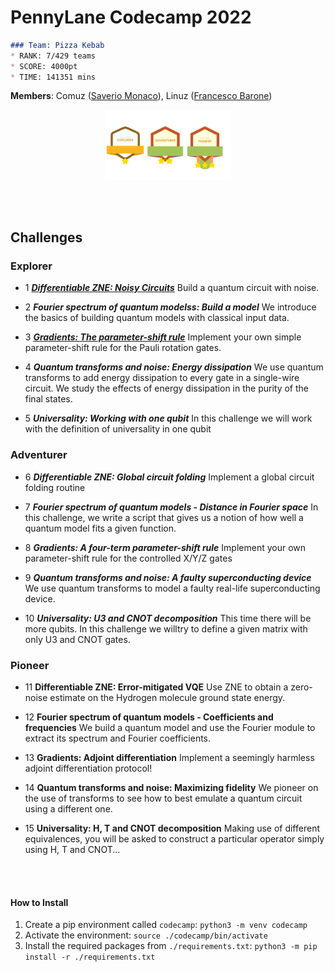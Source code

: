 # PennyLane Codecamp 2022

```markdown
### Team: Pizza Kebab
* RANK: 7/429 teams
* SCORE: 4000pt
* TIME: 141351 mins
```

**Members**: Comuz ([Saverio Monaco](https://github.com/SaverioMonaco/)), Linuz ([Francesco Barone](https://github.com/baronefr))


<p align="center">
<img src='img/badges.png' width="40%">
</p>

<br><br>

## Challenges

### Explorer
* 1 ***[Differentiable ZNE: Noisy Circuits](1.%20Differentiable%20ZNE/01_differentiable-zne.ipynb)***
  Build a quantum circuit with noise.

* 2 ***Fourier spectrum of quantum modelss: Build a model***
  We introduce the basics of building quantum models with classical input data.

* 3 ***[Gradients: The parameter-shift rule](3.%20Parameter%20Shift/03_parameter_shift.ipynb)***
  Implement your own simple parameter-shift rule for the Pauli rotation gates.

* 4 ***Quantum transforms and noise: Energy dissipation***
  We use quantum transforms to add energy dissipation to every gate in a single-wire circuit. We study the effects of energy dissipation in the purity of the final states.

* 5 ***Universality: Working with one qubit***
  In this challenge we will work with the definition of universality in one qubit

### Adventurer
* 6 ***Differentiable ZNE: Global circuit folding***
  Implement a global circuit folding routine

* 7 ***Fourier spectrum of quantum models - Distance in Fourier space***
  In this challenge, we write a script that gives us a notion of how well a quantum model fits a given function.

* 8 ***Gradients: A four-term parameter-shift rule***
  Implement your own parameter-shift rule for the controlled X/Y/Z gates

* 9 ***Quantum transforms and noise: A faulty superconducting device***
  We use quantum transforms to model a faulty real-life superconducting device.

* 10 ***Universality: U3 and CNOT decomposition***
  This time there will be more qubits. In this challenge we willtry to define a given matrix with only U3 and CNOT gates.

### Pioneer
* 11 **Differentiable ZNE: Error-mitigated VQE**
    Use ZNE to obtain a zero-noise estimate on the Hydrogen molecule ground state energy.

* 12 **Fourier spectrum of quantum models - Coefficients and frequencies**
  We build a quantum model and use the Fourier module to extract its spectrum and Fourier coefficients.

* 13 **Gradients: Adjoint differentiation**
  Implement a seemingly harmless adjoint differentiation protocol!

* 14 **Quantum transforms and noise: Maximizing fidelity**
  We pioneer on the use of transforms to see how to best emulate a quantum circuit using a different one.

* 15 **Universality: H, T and CNOT decomposition**
  Making use of different equivalences, you will be asked to construct a particular operator simply using H, T and CNOT...



<br><br>

#### How to Install
1. Create a pip environment called `codecamp`:
``python3 -m venv codecamp``
2. Activate the environment:
``source ./codecamp/bin/activate``
3. Install the required packages from `./requirements.txt`:
``python3 -m pip install -r ./requirements.txt``
